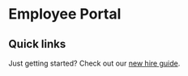 # Employee Portal

## Quick links
Just getting started? Check out our [new hire guide](guides/newhire).